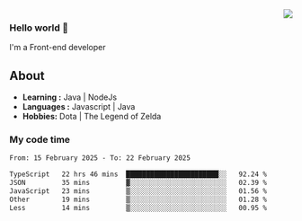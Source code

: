 <img align='right' src="https://github-readme-stats.vercel.app/api?username=jumodada&show_icons=true&theme=vue">

### Hello world 👋

I'm a Front-end developer 
    
## About
-  **Learning :** Java | NodeJs
-  **Languages :** Javascript | Java
-  **Hobbies:** Dota | The Legend of Zelda

### My code time

<!--START_SECTION:waka-->

```txt
From: 15 February 2025 - To: 22 February 2025

TypeScript   22 hrs 46 mins  ███████████████████████░░   92.24 %
JSON         35 mins         ▓░░░░░░░░░░░░░░░░░░░░░░░░   02.39 %
JavaScript   23 mins         ▒░░░░░░░░░░░░░░░░░░░░░░░░   01.56 %
Other        19 mins         ▒░░░░░░░░░░░░░░░░░░░░░░░░   01.28 %
Less         14 mins         ▒░░░░░░░░░░░░░░░░░░░░░░░░   00.95 %
```

<!--END_SECTION:waka-->
